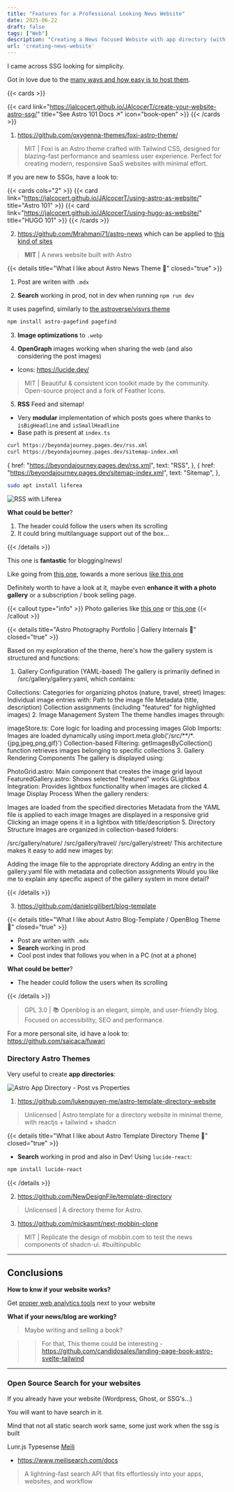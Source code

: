 ```yaml
---
title: "Features for a Professional Looking News Website"
date: 2025-06-22
draft: false
tags: ["Web"]
description: "Creating a News focused Website with app directory (with Astro SSG)."
url: 'creating-news-website'
---
```


I came across SSG looking for simplicity.

Got in love due to the [many ways and how easy is to host them](https://fossengineer.com/alternatives-for-hosting-static-websites/).

{{< cards >}}
  <!-- {{< card link="blog" title="Blog" icon="book-open" >}} -->
  {{< card link="https://jalcocert.github.io/JAlcocerT/create-your-website-astro-ssg/" title="See Astro 101 Docs ↗" icon="book-open" >}}
{{< /cards >}}


1. https://github.com/oxygenna-themes/foxi-astro-theme/

> MIT |  Foxi is an Astro theme crafted with Tailwind CSS, designed for blazing-fast performance and seamless user experience. Perfect for creating modern, responsive SaaS websites with minimal effort. 

If you are new to SSGs, have a look to:

{{< cards cols="2" >}}
  {{< card link="https://jalcocert.github.io/JAlcocerT/using-astro-as-website/" title="Astro 101" >}}
  {{< card link="https://jalcocert.github.io/JAlcocerT/using-hugo-as-website/" title="HUGO 101" >}}
{{< /cards >}}

2. https://github.com/Mrahmani71/astro-news which can be applied to [this kind of sites](https://github.com/JAlcocerT/BeyondAJourney)

> **MIT** | A news website built with Astro

{{< details title="What I like about Astro News Theme 📌" closed="true" >}}

1. Post are writen with `.mdx`

2. **Search** working in prod, not in dev when running `npm run dev`

It uses pagefind, similarly to [the astroverse/visvrs theme](https://github.com/IoTechCrafts/astroverse/blob/main/package.json#L23)

```sh
npm install astro-pagefind pagefind
```

3. **Image optimizations** to `.webp`

4. **OpenGraph** images working when sharing the web (and also considering the post images)
* Icons: https://lucide.dev/

> MIT | Beautiful & consistent icon toolkit made by the community. Open-source project and a fork of Feather Icons.

5. **RSS** Feed and sitemap!
* Very **modular** implementation of which posts goes where thanks to `isBigHeadline` and `isSmallHeadline` 
* Base path is present at `index.ts`


```sh
curl https://beyondajourney.pages.dev/rss.xml
curl https://beyondajourney.pages.dev/sitemap-index.xml
```
{
  href: "https://beyondajourney.pages.dev/rss.xml",
  text: "RSS",
},
{
  href: "https://beyondajourney.pages.dev/sitemap-index.xml",
  text: "Sitemap",
},


```sh
sudo apt install liferea
```

![RSS with Liferea](/blog_img/web/liferea-rss.png)

**What could be better**?

1. The header could follow the users when its scrolling
2. It could bring multilanguage support out of the box...

{{< /details >}}


This one is **fantastic** for blogging/news!

Like going from [this one](https://cyclingthere.pages.dev/), towards a more serious [like this one](https://beyondajourney.pages.dev/)

Definitely worth to have a look at it, maybe even **enhance it with a photo gallery** or a subscription / book selling page.


{{< callout type="info" >}}
Photo galleries like [this one](https://jalcocert.github.io/JAlcocerT/websites-themes-2024/#photo-galleries) or [this one](https://github.com/rockem/astro-photography-portfolio)
{{< /callout >}}

{{< details title="Astro Photography Portfolio | Gallery Internals 📌" closed="true" >}}

Based on my exploration of the theme, here's how the gallery system is structured and functions:

1. Gallery Configuration (YAML-based)
The gallery is primarily defined in /src/gallery/gallery.yaml, which contains:

Collections: Categories for organizing photos (nature, travel, street)
Images: Individual image entries with:
Path to the image file
Metadata (title, description)
Collection assignments (including "featured" for highlighted images)
2. Image Management System
The theme handles images through:

imageStore.ts: Core logic for loading and processing images
Glob Imports: Images are loaded dynamically using import.meta.glob('/src/**/*.{jpg,jpeg,png,gif}')
Collection-based Filtering: getImagesByCollection() function retrieves images belonging to specific collections
3. Gallery Rendering Components
The gallery is displayed using:

PhotoGrid.astro: Main component that creates the image grid layout
FeaturedGallery.astro: Shows selected "featured" works
GLightbox Integration: Provides lightbox functionality when images are clicked
4. Image Display Process
When the gallery renders:

Images are loaded from the specified directories
Metadata from the YAML file is applied to each image
Images are displayed in a responsive grid
Clicking an image opens it in a lightbox with title/description
5. Directory Structure
Images are organized in collection-based folders:

/src/gallery/nature/
/src/gallery/travel/
/src/gallery/street/
This architecture makes it easy to add new images by:

Adding the image file to the appropriate directory
Adding an entry in the gallery.yaml file with metadata and collection assignments
Would you like me to explain any specific aspect of the gallery system in more detail?

{{< /details >}}

3. https://github.com/danielcgilibert/blog-template


{{< details title="What I like about Astro Blog-Template / OpenBlog Theme 📌" closed="true" >}}

* Post are writen with `.mdx`
* **Search** working in prod
* Cool post index that follows you when in a PC (not at a phone)

**What could be better**?

* The header could follow the users when its scrolling

{{< /details >}}

> GPL 3.0 | 📚 Openblog is an elegant, simple, and user-friendly blog. Focused on accessibility, SEO and performance.

For a more personal site, id have a look to: https://github.com/saicaca/fuwari


### Directory Astro Themes

Very useful to create **app directories**:

![Astro App Directory - Post vs Properties](/blog_img/web/post-vs-properties.png)

1. https://github.com/lukenguyen-me/astro-template-directory-website

> Unlicensed | Astro template for a directory website in minimal theme, with reactjs + tailwind + shadcn

{{< details title="What I like about Astro Template Directory Theme 📌" closed="true" >}}

* **Search** working in prod and also in Dev! Using `lucide-react`:

```sh
npm install lucide-react
```

{{< /details >}}

2. https://github.com/NewDesignFile/template-directory

> Unlicensed | A directory theme for Astro.

3. https://github.com/mickasmt/next-mobbin-clone

> MIT | Replicate the design of mobbin.com to test the news components of shadcn-ui. #builtinpublic





---

## Conclusions

**How to knw if your website works?**

Get [proper web analytics tools](https://fossengineer.com/open-source-selfhostable-web-analytics-alternatives-ga/) next to your website

**What if your news/blog are working?**

> Maybe writing and selling a book?

>> For that, This theme could be interesting - https://github.com/candidosales/landing-page-book-astro-svelte-tailwind

---


### Open Source Search for your websites

If you already have your website (Wordpress, Ghost, or SSG's...)

You will want to have search in it.

Mind that not all static search work same, some just work when the ssg is built

Lunr.js
Typesense
[Meili](https://github.com/meilisearch/meilisearch)

* https://www.meilisearch.com/docs

> A lightning-fast search API that fits effortlessly into your apps, websites, and workflow